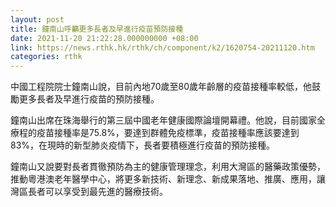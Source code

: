 ```yaml
---
layout: post
title: 鐘南山呼籲更多長者及早進行疫苗預防接種
date: 2021-11-20 21:22:28.000000000 +08:00
link: https://news.rthk.hk/rthk/ch/component/k2/1620754-20211120.htm
categories: rthk
---
```


中國工程院院士鐘南山說，目前內地70歲至80歲年齡層的疫苗接種率較低，他鼓勵更多長者及早進行疫苗的預防接種。

鐘南山出席在珠海舉行的第三屆中國老年健康國際論壇開幕禮。他說，目前國家全療程的疫苗接種率是75.8%，要達到群體免疫標準，疫苗接種率應該要達到83%，在現時的新型肺炎疫情下，長者要積極進行疫苗的預防接種。

鐘南山又說要對長者貫徹預防為主的健康管理理念，利用大灣區的醫藥政策優勢，推動粵港澳老年醫學中心，將更多新技術、新理念、新成果落地、推廣、應用，讓灣區長者可以享受到最先進的醫療技術。
